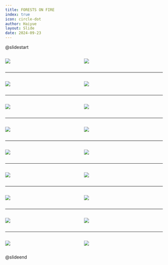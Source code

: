 ```yaml
---
title: FORESTS ON FIRE
index: true
icon: circle-dot
author: Haiyue
layout: Slide
date: 2024-09-23
---
```

 
@slidestart

<div style="display:flex">
<div style="flex:1">

![](/reading/english/Level-V/FORESTS%20ON%20FIRE/001.webp)
</div>
<div style="flex:1">

![](/reading/english/Level-V/FORESTS%20ON%20FIRE/002.webp)
</div>
</div>

---

<div style="display:flex">
<div style="flex:1">

![](/reading/english/Level-V/FORESTS%20ON%20FIRE/003.webp)
</div>
<div style="flex:1">

![](/reading/english/Level-V/FORESTS%20ON%20FIRE/004.webp)
</div>
</div>

---

<div style="display:flex">
<div style="flex:1">

![](/reading/english/Level-V/FORESTS%20ON%20FIRE/005.webp)
</div>
<div style="flex:1">

![](/reading/english/Level-V/FORESTS%20ON%20FIRE/006.webp)
</div>
</div>

---

<div style="display:flex">
<div style="flex:1">

![](/reading/english/Level-V/FORESTS%20ON%20FIRE/007.webp)
</div>
<div style="flex:1">

![](/reading/english/Level-V/FORESTS%20ON%20FIRE/008.webp)
</div>
</div>

---

<div style="display:flex">
<div style="flex:1">

![](/reading/english/Level-V/FORESTS%20ON%20FIRE/009.webp)
</div>
<div style="flex:1">

![](/reading/english/Level-V/FORESTS%20ON%20FIRE/010.webp)
</div>
</div>

---

<div style="display:flex">
<div style="flex:1">

![](/reading/english/Level-V/FORESTS%20ON%20FIRE/011.webp)
</div>
<div style="flex:1">

![](/reading/english/Level-V/FORESTS%20ON%20FIRE/012.webp)
</div>
</div>

---

<div style="display:flex">
<div style="flex:1">

![](/reading/english/Level-V/FORESTS%20ON%20FIRE/013.webp)
</div>
<div style="flex:1">

![](/reading/english/Level-V/FORESTS%20ON%20FIRE/014.webp)
</div>
</div>

---

<div style="display:flex">
<div style="flex:1">

![](/reading/english/Level-V/FORESTS%20ON%20FIRE/015.webp)
</div>
<div style="flex:1">

![](/reading/english/Level-V/FORESTS%20ON%20FIRE/016.webp)
</div>
</div>

---

<div style="display:flex">
<div style="flex:1">

![](/reading/english/Level-V/FORESTS%20ON%20FIRE/017.webp)
</div>
<div style="flex:1">

![](/reading/english/Level-V/FORESTS%20ON%20FIRE/018.webp)
</div>
</div>

@slideend